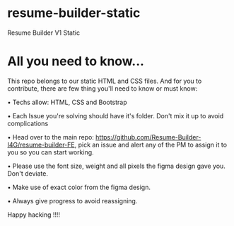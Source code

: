 # resume-builder-static
Resume Builder V1 Static

# All you need to know...

This repo belongs to our static HTML and CSS files. And for you to contribute, there are few thing you'll need to know or must know:

• Techs allow: HTML, CSS and Bootstrap

• Each Issue you're solving should have it's folder. Don't mix it up to avoid complications

• Head over to the main repo: https://github.com/Resume-Builder-I4G/resume-builder-FE, pick an issue and alert any of the PM to assign it to you so you can start working.

• Please use the font size, weight and all pixels the figma design gave you. Don't deviate.

• Make use of exact color from the figma design.

• Always give progress to avoid reassigning.

Happy hacking !!!!

